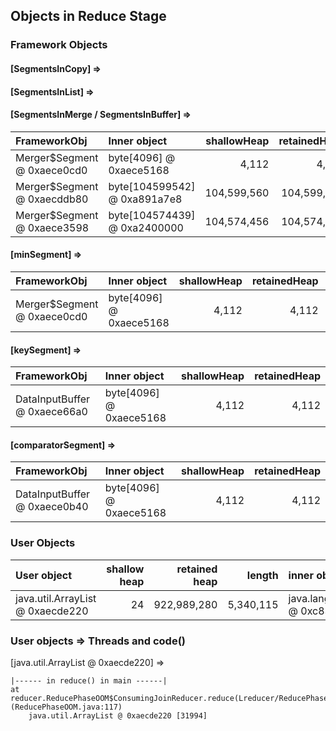## Objects in Reduce Stage

### Framework Objects

#### [SegmentsInCopy] => 


#### [SegmentsInList] => 


#### [SegmentsInMerge / SegmentsInBuffer] => 

| FrameworkObj 	| Inner object 	| shallowHeap 	| retainedHeap 	| TaskId 	|
| :----------- | :----------- | -----------: | -----------: | -----------: |
| Merger$Segment @ 0xaece0cd0	| byte[4096] @ 0xaece5168	| 4,112	| 4,112	|-1	|
| Merger$Segment @ 0xaecddb80	| byte[104599542] @ 0xa891a7e8	| 104,599,560	| 104,599,560	|0	|
| Merger$Segment @ 0xaece3598	| byte[104574439] @ 0xa2400000	| 104,574,456	| 104,574,456	|8	|


#### [minSegment] => 

| FrameworkObj 	| Inner object 	| shallowHeap 	| retainedHeap 	| TaskId 	|
| :----------- | :----------- | -----------: | -----------: |-----------: |
| Merger$Segment @ 0xaece0cd0	| byte[4096] @ 0xaece5168	| 4,112	| 4,112	|-1	|


#### [keySegment] => 

| FrameworkObj 	| Inner object 	| shallowHeap 	| retainedHeap 	|
| :----------- | :----------- | -----------: | -----------: |
| DataInputBuffer @ 0xaece66a0	| byte[4096] @ 0xaece5168	| 4,112	| 4,112	|

#### [comparatorSegment] => 

| FrameworkObj 	| Inner object 	| shallowHeap 	| retainedHeap 	|
| :----------- | :----------- | -----------: | -----------: |
| DataInputBuffer @ 0xaece0b40	| byte[4096] @ 0xaece5168	| 4,112	| 4,112	|


### User Objects

| User object | shallow heap | retained heap | length | inner object | inner size | threads | code() |
|:------------| ------------:| -------------:| ------:|:------------ | ----------:| :------ | :------|
| java.util.ArrayList @ 0xaecde220 | 24 | 922,989,280 | 5,340,115 | java.lang.String @ 0xc8368bf0 | 256 | main | reduce |

### User objects => Threads and code() 

[java.util.ArrayList @ 0xaecde220] =>

	|------ in reduce() in main ------|
	at reducer.ReducePhaseOOM$ConsumingJoinReducer.reduce(Lreducer/ReducePhaseOOM$TextPair;Ljava/util/Iterator;Lorg/apache/hadoop/mapred/OutputCollector;Lorg/apache/hadoop/mapred/Reporter;)V (ReducePhaseOOM.java:117)
		java.util.ArrayList @ 0xaecde220 [31994]



